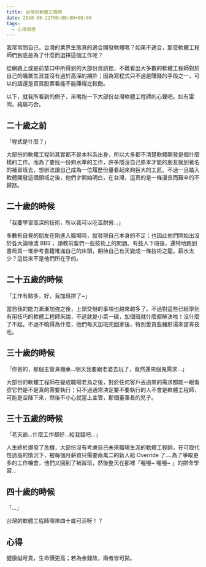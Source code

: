 ```yaml
---
title: 台灣的軟體工程師
date: 2010-06-22T00:00:00+08:00
tags:
  - 心得感想
---
```


我常常問自己，台灣的業界生態真的適合開發軟體嗎？如果不適合，那麼軟體工程師們到底是為了什麼而選擇這個工作呢？

從網路上或是前輩口中所得到的大部份資訊裡，不難看出大多數的軟體工程師對於自己的職業生涯並沒有過於高深的期許；因為寫程式只不過是賺錢的手段之一，可以的話還是買買股票看能不能賺得比較飽。

以下，就我所看到的例子，來嘴炮一下大部份台灣軟體工程師的心聲吧。如有雷同，純屬巧合。

<!-- more -->

## 二十歲之前

「程式是什麼？」

大部份的軟體工程師其實都不是本科系出身，所以大多都不清楚軟體開發是個什麼樣的工作。而為了要找一份夠水準的工作，許多隱沒自己原本才能的朋友就到著名的補習班去，想辦法讓自己成為一位履歷份量看起來夠巨大的工匠。不過一旦踏入軟體開發這個領域之後，他們才開始明白，在台灣，這真的是一條漫長而艱辛的不歸路。

## 二十歲的時候

「我要學習高深的技術，所以我可以吃苦耐勞...」

多數有自覺的朋友在剛進入職場時，就發現自己本身的不足；也因此他們開始出沒於各大論壇或 BBS ，請教前輩們一些技術上的問題。有些人下班後，還特地跑到書局買一堆參考書籍堆滿自己的床頭，期待自己有天變成一條技術之龍。薪水太少？這從來不是他們所在乎的。

## 二十五歲的時候

「工作有點多，好，我加班拼了~」

當自我的能力漸漸加強之後，上頭交辦的事項也越來越多了。不過對這些已經學到有用技巧的軟體工程師來說，不過就是小菜一碟，加個班就什麼都解決啦！沒什麼了不起。不過不曉得為什麼，他們每天加班完回家後，特別愛買些豬肝湯來當宵夜吃。

## 三十歲的時候

「你爸的，那個主管真機車...明天我要跟老婆去玩了，竟然還來個鬼需求...」

大部份的軟體工程師在變成職場老鳥之後，對於任何客戶丟過來的需求都能一眼看穿它們是不是真的需要執行；只不過通常決定要不要執行的人不會是軟體工程師，可能是空降下來，然後不小心就當上主管，那個董事長的兒子。

## 三十五歲的時候

「老天爺...什麼工作都好...給我錢吧...」

人生終於爆發了危機，大部份沒有考慮自己未來職場生涯的軟體工程師，在可取代性過高的情況下，被每個月薪資只需要兩萬二的新人給 Override 了....為了爭取更多的工作機會，他們又回到了補習班，然後整天在那裡「喔喔~ 喔喔~ 」的拼命學習...

## 四十歲的時候

「...」

台灣的軟體工程師哪來四十歲可活呀！？

## 心得

健康誠可貴，生命價更高；若為金錢故，兩者皆可拋。
